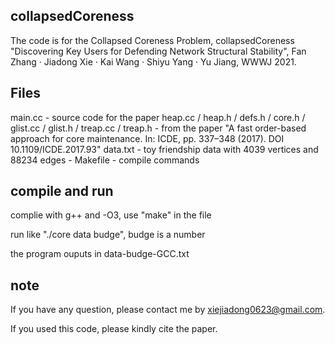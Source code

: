 ## collapsedCoreness

The code is for the Collapsed Coreness Problem, collapsedCoreness "Discovering Key Users for Defending Network Structural Stability", Fan Zhang · Jiadong Xie · Kai Wang · Shiyu Yang · Yu Jiang, WWWJ 2021.

## Files

main.cc - source code for the paper
heap.cc / heap.h / defs.h / core.h / glist.cc / glist.h / treap.cc / treap.h - from the paper "A fast order-based approach for core maintenance. In: ICDE, pp. 337–348 (2017). DOI 10.1109/ICDE.2017.93"
data.txt - toy friendship data with 4039 vertices and 88234 edges - 
Makefile - compile commands

## compile and run

complie with g++ and -O3, use "make" in the file

run like "./core data budge", budge is a number

the program ouputs in data-budge-GCC.txt

## note

If you have any question, please contact me by xiejiadong0623@gmail.com.

If you used this code, please kindly cite the paper.